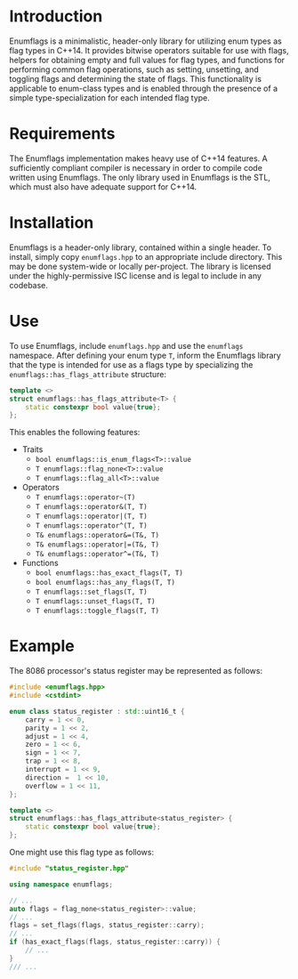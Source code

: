 Introduction
============

Enumflags is a minimalistic, header-only library for utilizing enum
types as flag types in C++14.  It provides bitwise operators suitable
for use with flags, helpers for obtaining empty and full values for flag
types, and functions for performing common flag operations, such as
setting, unsetting, and toggling flags and determining the state of
flags.  This functionality is applicable to enum-class types and is
enabled through the presence of a simple type-specialization for each
intended flag type.

Requirements
============

The Enumflags implementation makes heavy use of C++14 features.  A
sufficiently compliant compiler is necessary in order to compile code
written using Enumflags.  The only library used in Enumflags is the STL,
which must also have adequate support for C++14.

Installation
============

Enumflags is a header-only library, contained within a single header.
To install, simply copy `enumflags.hpp` to an appropriate include
directory.  This may be done system-wide or locally per-project.  The
library is licensed under the highly-permissive ISC license and is legal
to include in any codebase.

Use
===

To use Enumflags, include `enumflags.hpp` and use the `enumflags`
namespace.  After defining your enum type `T`, inform the Enumflags
library that the type is intended for use as a flags type by
specializing the `enumflags::has_flags_attribute` structure:

```cpp
template <>
struct enumflags::has_flags_attribute<T> {
    static constexpr bool value{true};
};
```

This enables the following features:

- Traits
  - `bool enumflags::is_enum_flags<T>::value`
  - `T enumflags::flag_none<T>::value`
  - `T enumflags::flag_all<T>::value`
- Operators
  - `T enumflags::operator~(T)`
  - `T enumflags::operator&(T, T)`
  - `T enumflags::operator|(T, T)`
  - `T enumflags::operator^(T, T)`
  - `T& enumflags::operator&=(T&, T)`
  - `T& enumflags::operator|=(T&, T)`
  - `T& enumflags::operator^=(T&, T)`
- Functions
  - `bool enumflags::has_exact_flags(T, T)`
  - `bool enumflags::has_any_flags(T, T)`
  - `T enumflags::set_flags(T, T)`
  - `T enumflags::unset_flags(T, T)`
  - `T enumflags::toggle_flags(T, T)`

Example
=======

The 8086 processor's status register may be represented as follows:

```cpp
#include <enumflags.hpp>
#include <cstdint>

enum class status_register : std::uint16_t {
    carry = 1 << 0,
    parity = 1 << 2,
    adjust = 1 << 4,
    zero = 1 << 6,
    sign = 1 << 7,
    trap = 1 << 8,
    interrupt = 1 << 9,
    direction =  1 << 10,
    overflow = 1 << 11,
};

template <>
struct enumflags::has_flags_attribute<status_register> {
    static constexpr bool value{true};
};
```

One might use this flag type as follows:

```cpp
#include "status_register.hpp"

using namespace enumflags;

// ...
auto flags = flag_none<status_register>::value;
// ...
flags = set_flags(flags, status_register::carry);
// ...
if (has_exact_flags(flags, status_register::carry)) {
    // ...
}
/// ...
```
